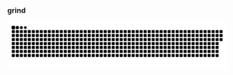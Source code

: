 ### grind

<picture>
  <source media="(prefers-color-scheme: dark)" srcset="https://raw.githubusercontent.com/re4gd/re4gd/output/github-contribution-grid-snake-dark.svg">
  <source media="(prefers-color-scheme: light)" srcset="https://raw.githubusercontent.com/re4gd/re4gd/output/github-contribution-grid-snake.svg">
  <img alt="drip" src="https://raw.githubusercontent.com/re4gd/re4gd/output/github-contribution-grid-snake.svg">
</picture>
